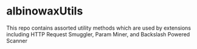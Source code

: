 # albinowaxUtils
This repo contains assorted utility methods which are used by extensions including HTTP Request Smuggler, Param Miner, and Backslash Powered Scanner
